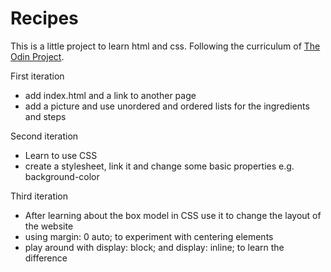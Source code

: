 # Recipes

This is a little project to learn html and css. Following the curriculum of [The Odin Project](https://www.theodinproject.com/lessons/foundations-recipes).

First iteration
- add index.html and a link to another page
- add a picture and use unordered and ordered lists for the ingredients and steps

Second iteration
- Learn to use CSS
- create a stylesheet, link it and change some basic properties e.g. background-color

Third iteration
- After learning about the box model in CSS use it to change the layout of the website
- using margin: 0 auto; to experiment with centering elements
- play around with display: block; and display: inline; to learn the difference